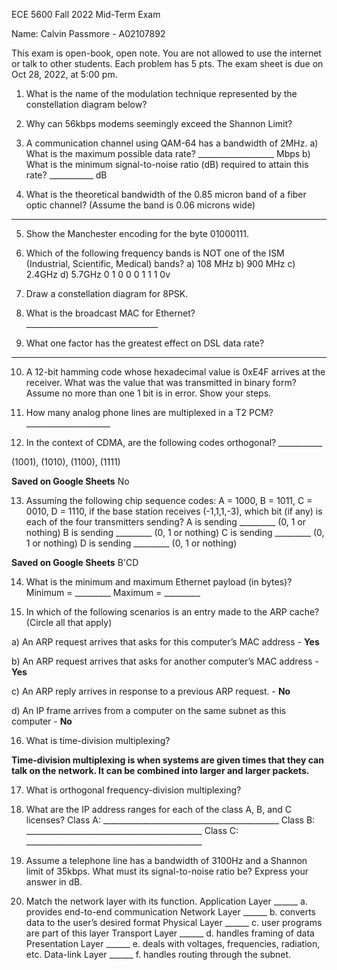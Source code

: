 
ECE 5600 Fall 2022 Mid-Term Exam     

Name: Calvin Passmore - A02107892

This exam is open-book, open note. You are not allowed to use the internet or talk to other students.  Each 
problem has 5 pts.  The exam sheet is due on Oct 28, 2022, at 5:00 pm.

1. What is the name of the modulation technique represented by the constellation diagram below?       

2. Why can 56kbps modems seemingly exceed the Shannon Limit?  

3.  A communication channel using QAM-64 has a bandwidth of 2MHz. 
a) What is the maximum possible data rate?  ___________________ Mbps
b) What is the minimum signal-to-noise ratio (dB) required to attain this rate? ___________ dB

4. What is the theoretical bandwidth of the 0.85 micron band of a fiber optic channel? (Assume the 
band is 0.06 microns wide) 
_______________________________________________

5. Show the Manchester encoding for the byte 01000111.

6. Which of the following frequency bands is NOT one of the ISM (Industrial, Scientific, Medical) 
bands?
a) 108 MHz
b) 900 MHz
c) 2.4GHz
d) 5.7GHz
0 1 0 0 0 1 1 1
0v

7. Draw a constellation diagram for 8PSK.

8. What is the broadcast MAC for Ethernet? _________________________________

9. What one factor has the greatest effect on DSL data rate?
_________________________________________________________________________

10. A 12-bit hamming code whose hexadecimal value is 0xE4F arrives at the receiver. What was the 
value that was transmitted in binary form? Assume no more than one 1 bit is in error. Show your steps.

11. How many analog phone lines are multiplexed in a T2 PCM? _____________________

12. In the context of CDMA, are the following codes orthogonal? ___________

(1001), (1010), (1100), (1111)

**Saved on Google Sheets** No

13. Assuming the following chip sequence codes: A = 1000, B = 1011, C = 0010, D = 1110, if the base 
station receives (-1,1,1,-3), which bit (if any) is each of the four transmitters sending?
A is sending _________ (0, 1 or nothing)
B is sending _________ (0, 1 or nothing)
C is sending _________ (0, 1 or nothing)
D is sending _________ (0, 1 or nothing)

**Saved on Google Sheets** B'CD

14. What is the minimum and maximum Ethernet payload (in bytes)?
    Minimum = _________
    Maximum = _________ 

15. In which of the following scenarios is an entry made to the ARP cache? (Circle all that apply)

a) An ARP request arrives that asks for this computer’s MAC address - **Yes**

b) An ARP request arrives that asks for another computer’s MAC address - **Yes**

c) An ARP reply arrives in response to a previous ARP request. - **No**

d) An IP frame arrives from a computer on the same subnet as this computer - **No**

16. What is time-division multiplexing?

**Time-division multiplexing is when systems are given times that they can talk on the network. It can be combined into larger and larger packets.**

17.  What is orthogonal frequency-division multiplexing? 

18. What are the IP address ranges for each of the class A, B, and C licenses? 
Class A: ____________________________________________
Class B: ____________________________________________
Class C: ____________________________________________

19. Assume a telephone line has a bandwidth of 3100Hz and a Shannon limit of 35kbps. What must its 
signal-to-noise ratio be? Express your answer in dB.

20. Match the network layer with its function.
Application Layer ______ a. provides end-to-end communication
Network Layer ______ b. converts data to the user’s desired format 
Physical Layer ______ c. user programs are part of this layer 
Transport Layer ______ d. handles framing of data
Presentation Layer ______ e. deals with voltages, frequencies, radiation, etc.
Data-link Layer ______ f. handles routing through the subnet.

